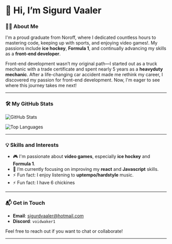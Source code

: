 # 👋 Hi, I’m Sigurd Vaaler

### 👨‍💻 About Me
I'm a proud graduate from Noroff, where I dedicated countless hours to mastering code, keeping up with sports, and enjoying video games!. My passions include **ice hockey**, **Formula 1**, and continually advancing my skills as a **front-end developer**.

Front-end development wasn’t my original path—I started out as a truck mechanic with a trade certificate and spent nearly 5 years as a **heavyduty mechanic**. After a life-changing car accident made me rethink my career, I discovered my passion for front-end development. Now, I'm eager to see where this journey takes me next!

---

### 🛠 My GitHub Stats

![GitHub Stats](https://github-readme-stats.vercel.app/api?username=Voidwaker&show_icons=true&theme=radical)

![Top Languages](https://github-readme-stats.vercel.app/api/top-langs/?username=Voidwaker&layout=compact&theme=radical)

---

### 💡 Skills and Interests
- 🎮 I'm passionate about **video games**, especially **ice hockey** and **Formula 1**.
- 🔭 I’m currently focusing on improving my **react** and **Javascript** skills.
- ⚡ Fun fact: I enjoy listening to **uptempo/hardstyle** music.
- ⚡ Fun fact: I have 6 chickines

---

### 📬 Get in Touch
- **Email**: [sigurdvaaler@hotmail.com](mailto:sigurdvaaler@hotmail.com)
- **Discord**: `voidwaker1`

Feel free to reach out if you want to chat or collaborate!

---

<!---
Voidwaker/Voidwaker is a ✨ special ✨ repository because its `README.md` (this file) appears on your GitHub profile.
You can click the Preview link to take a look at your changes.
--->
